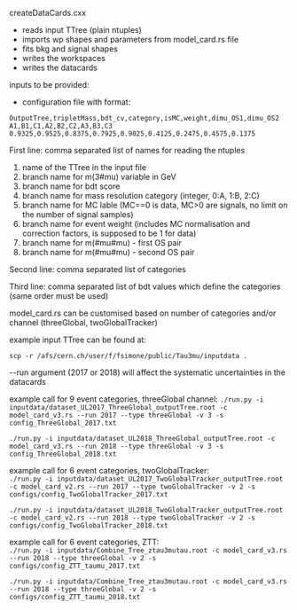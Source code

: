 createDataCards.cxx
- reads input TTree (plain ntuples)
- imports wp shapes and parameters from model_card.rs file
- fits bkg and signal shapes
- writes the workspaces
- writes the datacards

inputs to be provided:
- configuration file with format:
```
OutputTree,tripletMass,bdt_cv,category,isMC,weight,dimu_OS1,dimu_OS2
A1,B1,C1,A2,B2,C2,A3,B3,C3
0.9325,0.9525,0.8375,0.7925,0.9025,0.4125,0.2475,0.4575,0.1375
```

First line: comma separated list of names for reading the ntuples
1) name of the TTree in the input file
2) branch name for m(3#mu) variable in GeV
3) branch name for bdt score
4) branch name for mass resolution category (integer, 0:A, 1:B, 2:C)
5) branch name for MC lable (MC==0 is data, MC>0 are signals, no limit on the number of signal samples)
6) branch name for event weight (includes MC normalisation and correction factors, is supposed to be 1 for data)
7) branch name for m(#mu#mu) - first OS pair
8) branch name for m(#mu#mu) - second OS pair

Second line: comma separated list of categories

Third line: comma separated list of bdt values which define the categories (same order must be used)

model_card.rs can be customised based on number of categories and/or channel (threeGlobal, twoGlobalTracker)

example input TTree can be found at:
```
scp -r /afs/cern.ch/user/f/fsimone/public/Tau3mu/inputdata .
``` 

--run argument (2017 or 2018) will affect the systematic uncertainties in the datacards

example call for 9 event categories, threeGlobal channel:
```./run.py -i inputdata/dataset_UL2017_ThreeGlobal_outputTree.root -c model_card_v3.rs --run 2017 --type threeGlobal -v 3 -s config_ThreeGlobal_2017.txt```

```./run.py -i inputdata/dataset_UL2018_ThreeGlobal_outputTree.root -c model_card_v3.rs --run 2018 --type threeGlobal -v 3 -s config_ThreeGlobal_2018.txt```

example call for 6 event categories, twoGlobalTracker:  
```./run.py -i inputdata/dataset_UL2017_TwoGlobalTracker_outputTree.root -c model_card_v2.rs --run 2017 --type twoGlobalTracker -v 2 -s configs/config_TwoGlobalTracker_2017.txt```

```./run.py -i inputdata/dataset_UL2018_TwoGlobalTracker_outputTree.root -c model_card_v2.rs --run 2018 --type twoGlobalTracker -v 2 -s configs/config_TwoGlobalTracker_2018.txt```

example call for 6 event categories, ZTT:  
```./run.py -i inputdata/Combine_Tree_ztau3mutau.root -c model_card_v3.rs --run 2018 --type threeGlobal -v 2 -s configs/config_ZTT_taumu_2017.txt```

```./run.py -i inputdata/Combine_Tree_ztau3mutau.root -c model_card_v3.rs --run 2018 --type threeGlobal -v 2 -s configs/config_ZTT_taumu_2018.txt```

